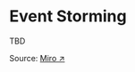 # Event Storming

TBD

Source: [Miro ↗️](https://miro.com/app/board/uXjVMqdH21Q=/?share_link_id=46485218697)
